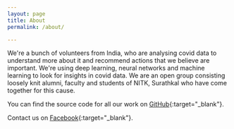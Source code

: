 ```yaml
---
layout: page
title: About
permalink: /about/

---
```


We're a bunch of volunteers from India, who are analysing covid data to understand more about it and recommend actions that we believe are important. We're using deep learning, neural networks and machine learning to look for insights in covid data. We are an open group consisting loosely knit alumni, faculty and students of NITK, Surathkal who have come together for this cause.

You can find the source code for all our work on [GitHub][vics-gh]{:target="_blank"}.

Contact us on [Facebook][fb_page]{:target="_blank"}.

[vics-gh]: https://github.com/vics-core/stats
[fb_page]: https://www.facebook.com/indiacovidseva
